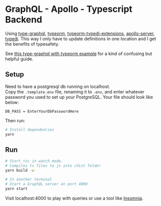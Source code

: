 # GraphQL - Apollo - Typescript Backend

Using [type-graphql](https://github.com/19majkel94/type-graphql), [typeorm](https://github.com/typeorm/typeorm), [typeorm-typedi-extensions](https://github.com/typeorm/typeorm-typedi-extensions), [apollo-server](https://github.com/apollographql/apollo-server), [typedi](https://github.com/typestack/typedi). This way I only have to update definitions in one location and I get the benefits of typesafety.

See [this type-graphql with typeorm example](https://github.com/19majkel94/type-graphql/tree/master/examples/typeorm-basic-usage) for a kind of confusing but helpful guide.

## Setup

Need to have a postgresql db running on localhost.  
Copy the `.template.env` file, renaming it to `.env`, and enter whatever password you used to set up your PostgreSQL. Your file should look like below:

```env
DB_PASS = EnterYourDbPasswordHere
```

Then run:

```sh
# Install dependencies
yarn
```

## Run

```sh
# Start tsc in watch mode.
# Compiles ts files to js into /dist folder
yarn build -w

# In another terminal
# Start a GraphQL server on port 4000
yarn start
```

Visit localhost:4000 to play with queries or use a tool like [Insomnia](https://insomnia.rest).
